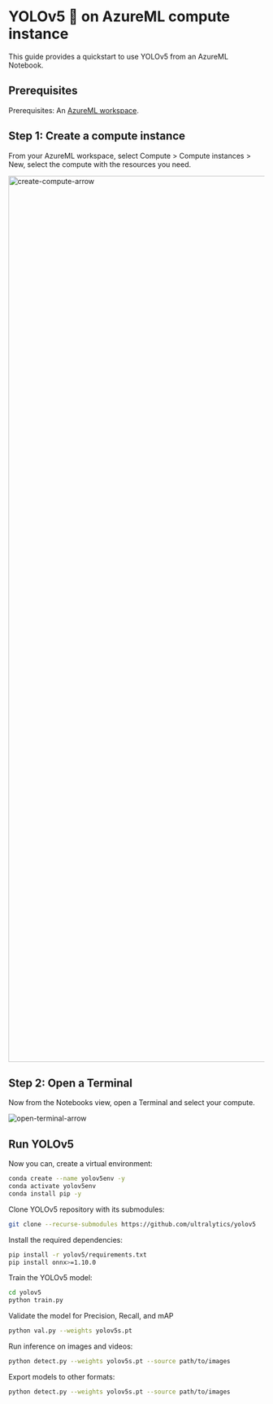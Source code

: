 # YOLOv5 🚀 on AzureML compute instance

This guide provides a quickstart to use YOLOv5 from an AzureML Notebook.

## Prerequisites 
Prerequisites: An [AzureML workspace](https://learn.microsoft.com/azure/machine-learning/concept-workspace?view=azureml-api-2).

## Step 1: Create a compute instance

From your AzureML workspace, select Compute > Compute instances > New, select the compute with the resources you need.

<img width="1741" alt="create-compute-arrow" src="https://github.com/ouphi/ultralytics/assets/17216799/3e92fcc0-a08e-41a4-af81-d289cfe3b8f2">

## Step 2: Open a Terminal

Now from the Notebooks view, open a Terminal and select your compute.

![open-terminal-arrow](https://github.com/ouphi/ultralytics/assets/17216799/c4697143-7234-4a04-89ea-9084ed9c6312)

## Run YOLOv5

Now you can, create a virtual environment:

```bash
conda create --name yolov5env -y
conda activate yolov5env
conda install pip -y
```

Clone YOLOv5 repository with its submodules:

```bash
git clone --recurse-submodules https://github.com/ultralytics/yolov5
```

Install the required dependencies:

```bash
pip install -r yolov5/requirements.txt
pip install onnx>=1.10.0
```

Train the YOLOv5 model:

```bash
cd yolov5
python train.py
```

Validate the model for Precision, Recall, and mAP

```bash
python val.py --weights yolov5s.pt
```

Run inference on images and videos:

```bash
python detect.py --weights yolov5s.pt --source path/to/images
```

Export models to other formats:

```bash
python detect.py --weights yolov5s.pt --source path/to/images
```
